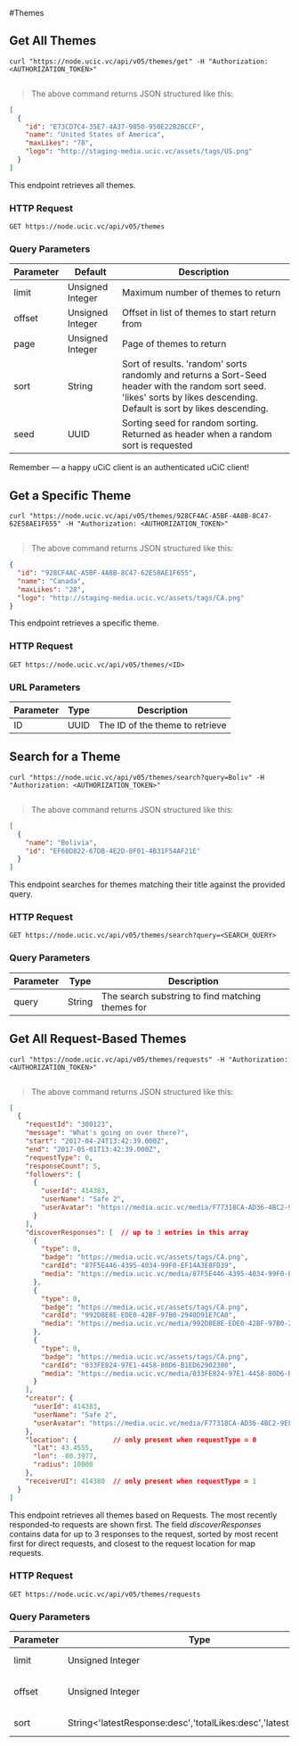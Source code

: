 #Themes 

## Get All Themes 

```shell
curl "https://node.ucic.vc/api/v05/themes/get" -H "Authorization: <AUTHORIZATION_TOKEN>"
```

```javascript

```

> The above command returns JSON structured like this:

```json
[
  {
    "id": "E73CD7C4-35E7-4A37-9850-950E22B2BCCF",
    "name": "United States of America",
    "maxLikes": "78",
    "logo": "http://staging-media.ucic.vc/assets/tags/US.png"
  }
]
```

This endpoint retrieves all themes.

### HTTP Request

`GET https://node.ucic.vc/api/v05/themes`

### Query Parameters

| Parameter | Default          | Description                              |
| --------- | ---------------- | ---------------------------------------- |
| limit     | Unsigned Integer | Maximum number of themes to return       |
| offset    | Unsigned Integer | Offset in list of themes to start return from |
| page      | Unsigned Integer | Page of themes to return                 |
| sort      | String           | Sort of results.  'random' sorts randomly and returns a Sort-Seed header with the random sort seed.  'likes' sorts by likes descending.  Default is sort by likes descending. |
| seed      | UUID             | Sorting seed for random sorting.  Returned as header when a random sort is requested |

<aside class="success">
Remember — a happy uCiC client is an authenticated uCiC client!
</aside>

## Get a Specific Theme 

```shell
curl "https://node.ucic.vc/api/v05/themes/928CF4AC-A5BF-4A8B-8C47-62E58AE1F655" -H "Authorization: <AUTHORIZATION_TOKEN>"
```

```javascript

```

> The above command returns JSON structured like this:

```json
{
  "id": "928CF4AC-A5BF-4A8B-8C47-62E58AE1F655",
  "name": "Canada",
  "maxLikes": "28",
  "logo": "http://staging-media.ucic.vc/assets/tags/CA.png"
}
```

This endpoint retrieves a specific theme.

### HTTP Request

`GET https://node.ucic.vc/api/v05/themes/<ID>`

### URL Parameters

| Parameter | Type | Description                     |
| --------- | ---- | ------------------------------- |
| ID        | UUID | The ID of the theme to retrieve |

## Search for a Theme 

```shell
curl "https://node.ucic.vc/api/v05/themes/search?query=Boliv" -H "Authorization: <AUTHORIZATION_TOKEN>"
```

```javascript

```

> The above command returns JSON structured like this:

```json
[
  {
    "name": "Bolivia",
    "id": "EF60D822-67DB-4E2D-8F01-4B31F54AF21E"
  }
]
```

This endpoint searches for themes matching their title against the provided query.

### HTTP Request

`GET https://node.ucic.vc/api/v05/themes/search?query=<SEARCH_QUERY>`

### Query Parameters

| Parameter | Type   | Description                              |
| --------- | ------ | ---------------------------------------- |
| query     | String | The search substring to find matching themes for |


## Get All Request-Based Themes

```shell
curl "https://node.ucic.vc/api/v05/themes/requests" -H "Authorization: <AUTHORIZATION_TOKEN>"
```

```javascript

```

> The above command returns JSON structured like this:

```json
[
  {
    "requestId": "300123",
    "message": "What's going on over there?",
    "start": "2017-04-24T13:42:39.000Z",
    "end": "2017-05-01T13:42:39.000Z",
    "requestType": 0,
    "responseCount": 5,
    "followers": [
      {
        "userId": 414383,
        "userName": "Safe 2",
        "userAvatar": "https://media.ucic.vc/media/F77318CA-AD36-4BC2-9EF1-607A76051E3F/thumb.jpg"
      }
    ],
    "discoverResponses": [  // up to 3 entries in this array
      {
        "type": 0,
        "badge": "https://media.ucic.vc/assets/tags/CA.png",
        "cardId": "87F5E446-4395-4034-99F0-EF14A3E8FD39",
        "media": "https://media.ucic.vc/media/87F5E446-4395-4034-99F0-EF14A3E8FD39/thumb.jpg"
      },
      {
        "type": 0,
        "badge": "https://media.ucic.vc/assets/tags/CA.png",
        "cardId": "992D8E8E-EDE0-42BF-97B0-2940D91E7CA0",
        "media": "https://media.ucic.vc/media/992D8E8E-EDE0-42BF-97B0-2940D91E7CA0/thumb.jpg"
      },
      {
        "type": 0,
        "badge": "https://media.ucic.vc/assets/tags/CA.png",
        "cardId": "033FE824-97E1-4458-80D6-B1ED62902380",
        "media": "https://media.ucic.vc/media/033FE824-97E1-4458-80D6-B1ED62902380/thumb.jpg"
      }
    ],
    "creator": {
      "userId": 414383,
      "userName": "Safe 2",
      "userAvatar": "https://media.ucic.vc/media/F77318CA-AD36-4BC2-9EF1-607A76051E3F/thumb.jpg"
    },
    "location": {         // only present when requestType = 0
      "lat": 43.4555,
      "lon": -80.3977,
      "radius": 10000
    },
    "receiverUI": 414380  // only present when requestType = 1
  }
]
```

This endpoint retrieves all themes based on Requests. The most recently responded-to requests are shown first. The field _discoverResponses_ contains data for up to 3 responses to the request, sorted by most recent first for direct requests, and closest to the request location for map requests.

### HTTP Request

`GET https://node.ucic.vc/api/v05/themes/requests`

### Query Parameters

| Parameter | Type             | Description                              |
| --------- | ---------------- | ---------------------------------------- |
| limit     | Unsigned Integer | Maximum number of themes to return       |
| offset    | Unsigned Integer | Offset in list of themes to start return from |
| sort      | String<'latestResponse:desc','totalLikes:desc','latestLike:desc' | Sort order, default is 'latestResponse:desc'
